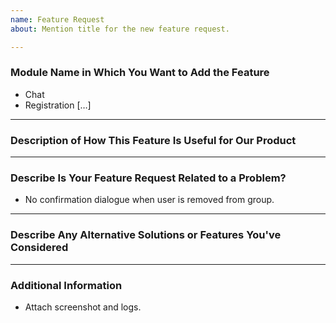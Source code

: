 ```yaml
---
name: Feature Request
about: Mention title for the new feature request.

---
```




### Module Name in Which You Want to Add the Feature

- Chat 
- Registration […]
---



### Description of How This Feature Is Useful for Our Product
---



### Describe Is Your Feature Request Related to a Problem?

- No confirmation dialogue when user is removed from group.
---



### Describe Any Alternative Solutions or Features You've Considered
---



### Additional Information

- Attach screenshot and logs.


